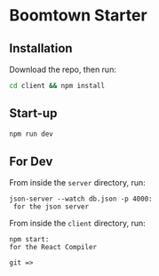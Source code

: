 # Boomtown Starter

## Installation

Download the repo, then run:

```bash
cd client && npm install
```

## Start-up

```bash
npm run dev
```

## For Dev

From inside the `server` directory, run:

```
json-server --watch db.json -p 4000:
 for the json server
```

From inside the `client` directory, run:

```
npm start:
for the React Compiler

git =>
```
